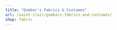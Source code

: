```yaml
---
title: "Gombar's Fabrics & Costumes"
url: /saint-clair/gombars-fabrics-and-costumes/
shop: fabric
---
```

